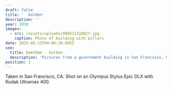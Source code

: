```yaml
---
draft: false
title: '  Golden'
description: ''
year: 2020
images:
  - src: /assets/uploads/000521310027.jpg
    caption: Photo of building with pillars
date: 2025-05-13T04:08:39.695Z
seo:
  title: Dom35mm - Golden
  description: 'Pictures from a government building in San Francisco, CA (2020).'
position: 1
---
```


Taken in San Francisco, CA. Shot on an Olympus Stylus Epic DLX with Kodak Ultramax 400.
